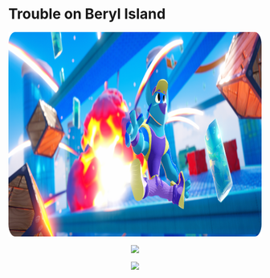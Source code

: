 # Trouble on Beryl Island

<p align="center"><img src="images/splash-art.png" width="960" height="406"></p>
		
<p align="center"><img src="photo-grids/1.webp"></p>


<p align="center"><img src="photo-grids/2.webp"></p>
